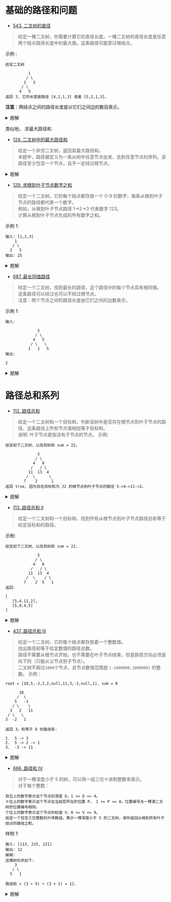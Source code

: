 # 基础的路径和问题
- [543. 二叉树的直径](https://leetcode-cn.com/problems/diameter-of-binary-tree/)

> 给定一棵二叉树，你需要计算它的直径长度。一棵二叉树的直径长度是任意两个结点路径长度中的最大值。这条路径可能穿过根结点。

示例 :

```
给定二叉树

          1
         / \
        2   3
       / \     
      4   5    
返回 3, 它的长度是路径 [4,2,1,3] 或者 [5,2,1,3]。
```

**注意**：两结点之间的路径长度是以它们之间边的数目表示。
<details>
<summary>题解</summary>
	
```python3
class Solution:
    def diameterOfBinaryTree(self, root: TreeNode) -> int:
        self.diameter = 0
        # depth 函数返回的是高度，但是同时实现了直径 Diameter 的计算
        def depth(root):
            if not root: return 0
            l, r = depth(root.left), depth(root.right)
            
            # 去掉这一句，就是求高度 depth 函数的本质
            # 然而，直径正好 = l + r
            self.diameter = max(self.diameter, (l + r))
            
            return 1 + max(l, r)
        depth(root)
        return self.diameter
```
</details>

类似地， 求最大路径和
- [124. 二叉树中的最大路径和](https://leetcode-cn.com/problems/binary-tree-maximum-path-sum/)
> 给定一个非空二叉树，返回其最大路径和。     
本题中，路径被定义为一条从树中任意节点出发，达到任意节点的序列。该路径至少包含一个节点，且不一定经过根节点。
<details>
<summary>题解</summary>
	
```python3
class Solution:
    def maxPathSum(self, root: TreeNode) -> int:
        self.maxPath = float('-Inf')
        def helper(root):
            if not root: return 0
            l, r = helper(root.left), helper(root.right)
            self.maxPath = max(self.maxPath, root.val + max(0, l) + max(0, r))
            return root.val + max([0, l, r])
        helper(root)
        return self.maxPath
```
</details>

- [129. 求根到叶子节点数字之和](https://leetcode-cn.com/problems/sum-root-to-leaf-numbers/)
> 给定一个二叉树，它的每个结点都存放一个 0-9 的数字，每条从根到叶子节点的路径都代表一个数字。		
例如，从根到叶子节点路径 1->2->3 代表数字 123。		
计算从根到叶子节点生成的所有数字之和。

示例 1:
```
输入: [1,2,3]
    1
   / \
  2   3
输出: 25
```
<details>
<summary>题解</summary>
	
```python3
class Solution:
    def sumNumbers(self, root: TreeNode) -> int:
        
        def helper(root, pre=0):
            if not root: return 0
            cur = pre * 10 + root.val
            if not root.left and not root.right: return cur
            return helper(root.left, cur) + helper(root.right, cur)
        
        return helper(root)
```
</details>

- [687. 最长同值路径](https://leetcode-cn.com/problems/longest-univalue-path/)
> 给定一个二叉树，找到最长的路径，这个路径中的每个节点具有相同值。 这条路径可以经过也可以不经过根节点。			
注意：两个节点之间的路径长度由它们之间的边数表示。

示例 1:
```
输入:

              5
             / \
            4   5
           / \   \
          1   1   5
输出:

2
```
<details>
<summary>题解</summary>
	
```python3
class Solution:
    def longestUnivaluePath(self, root: TreeNode) -> int:
        self.res = 0
        def longestUnivaluePathWithRoot(root):
            if not root: return 0
            left = longestUnivaluePathWithRoot(root.left)
            right = longestUnivaluePathWithRoot(root.right)
            len_L = len_R = 0
            if root.left and root.left.val == root.val:
                len_L = 1 + left
            if root.right and root.right.val == root.val:
                len_R = 1 + right
            self.res = max(self.res, len_L + len_R)
            return max(len_L, len_R)
        longestUnivaluePathWithRoot(root)
        return self.res
```
</details>

# 路径总和系列
- [112. 路径总和](https://leetcode-cn.com/problems/path-sum/)
> 给定一个二叉树和一个目标和，判断该树中是否存在根节点到叶子节点的路径，这条路径上所有节点值相加等于目标和。			
说明: 叶子节点是指没有子节点的节点。
示例: 
```
给定如下二叉树，以及目标和 sum = 22，

              5
             / \
            4   8
           /   / \
          11  13  4
         /  \      \
        7    2      1
返回 true, 因为存在目标和为 22 的根节点到叶子节点的路径 5->4->11->2。
```
<details>
<summary>题解</summary>
	
```python3
class Solution:
    def hasPathSum(self, root: TreeNode, sum: int) -> bool:
        if not root: return False
        if not root.left and not root.right: return root.val == sum
        return self.hasPathSum(root.left, sum - root.val) or self.hasPathSum(root.right, sum - root.val)
```
</details>

- [113. 路径总和 II](https://leetcode-cn.com/problems/path-sum-ii/)
> 给定一个二叉树和一个目标和，找到所有从根节点到叶子节点路径总和等于给定目标和的路径。

示例:
```
给定如下二叉树，以及目标和 sum = 22，

              5
             / \
            4   8
           /   / \
          11  13  4
         /  \    / \
        7    2  5   1
返回:

[
   [5,4,11,2],
   [5,8,4,5]
]
```
<details>
<summary>题解</summary>
	
```python3
class Solution:
    def pathSum(self, root: TreeNode, sum: int) -> List[List[int]]:
        output = []
        def helper(root, SUM, cur=[]):
            if not root: return
            if not root.left and not root.right:
                if root.val == SUM:
                    output.append(cur + [SUM])
                return
            helper(root.left, SUM - root.val, cur + [root.val])
            helper(root.right, SUM - root.val, cur + [root.val])
        helper(root, sum)
        return output
```
</details>

- [437. 路径总和 III](https://leetcode-cn.com/problems/path-sum-iii/)
> 给定一个二叉树，它的每个结点都存放着一个整数值。			
找出路径和等于给定数值的路径总数。			
路径不需要从根节点开始，也不需要在叶子节点结束，但是路径方向必须是向下的（只能从父节点到子节点）。			
二叉树不超过`1000`个节点，且节点数值范围是 `[-1000000,1000000]` 的整数。
示例：
```
root = [10,5,-3,3,2,null,11,3,-2,null,1], sum = 8

      10
     /  \
    5   -3
   / \    \
  3   2   11
 / \   \
3  -2   1

返回 3。和等于 8 的路径有:

1.  5 -> 3
2.  5 -> 2 -> 1
3.  -3 -> 11
```
<details>
<summary>题解</summary>
	
```python3
# 解法一： 双重dfs递归
class Solution:
    def pathSum(self, root: TreeNode, sum: int) -> int:
        self.ans = 0
        def dfs1(root, sum):
            if not root: return
            dfs2(root, sum)
            dfs1(root.left, sum)
            dfs1(root.right, sum)
        def dfs2(root, sum):
            if not root: return 
            if root.val == sum: self.ans += 1
            dfs2(root.left, sum - root.val)
            dfs2(root.right, sum - root.val)
        dfs1(root, sum)
        return self.ans
# 解法二：
class Solution:
    def pathSum(self, root: TreeNode, sum: int) -> int:
        def helper(root, sumlist=[]):
            if not root: return 0
            sumlist = [*map(lambda x: x + root.val, sumlist)] + [root.val]
            return sumlist.count(sum) + helper(root.left, sumlist) + helper(root.right, sumlist)
        return helper(root)
```
</details>

- [666. 路径和 IV](https://leetcode-cn.com/problems/path-sum-iv/)
> 对于一棵深度小于 5 的树，可以用一组三位十进制整数来表示。		
对于每个整数：	
```shell
百位上的数字表示这个节点的深度 D，1 <= D <= 4。
十位上的数字表示这个节点在当前层所在的位置 P， 1 <= P <= 8。位置编号与一棵满二叉树的位置编号相同。
个位上的数字表示这个节点的权值 V，0 <= V <= 9。
给定一个包含三位整数的升序数组，表示一棵深度小于 5 的二叉树，请你返回从根到所有叶子结点的路径之和。
```
样例 1:
```shell
输入: [113, 215, 221]
输出: 12
解释: 
这棵树形状如下:
    3
   / \
  5   1

路径和 = (3 + 5) + (3 + 1) = 12.
```
<details>
<summary>题解</summary>
	
```python3
class Solution:
    def pathSum(self, nums: List[int]) -> int:
        # 将十进制的节点刻画成dict的树
        tree = dict()
        # 索引是(d, p)
        for num in nums:
            num_str = str(num)
            d, p, v = int(num_str[0]), int(num_str[1]), int(num_str[2])
            tree[(d, p)] = v
        self.ans = 0

        def helper(root, tree, pre=0):
            if root not in tree: return 0
            l, r = (root[0] + 1, root[1] * 2 - 1), (root[0] + 1, root[1] * 2)
            if l not in tree and r not in tree:
                self.ans += pre + tree[root]
                return
            # 分别找左右路径
            helper(l, tree, pre + tree[root])
            helper(r, tree, pre + tree[root])
        
        helper((1, 1), tree)

        return self.ans
```
</details>
